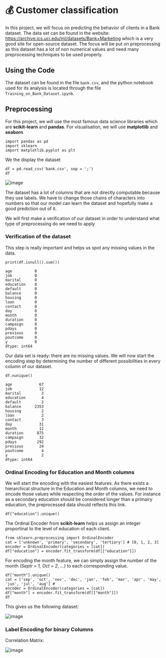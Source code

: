 # :moneybag: Customer classification

In this project, we will focus on predicting the behavior of clients in a Bank dataset. The data set can be found in the website:  https://archive.ics.uci.edu/ml/datasets/Bank+Marketing which is a very good site for open-source dataset. The focus will be put on preprocessing as this dataset has a lot of non numerical values and need many preprocessing techniques to be used properly. 

## Using the Code

The dataset can be found in the file ```bank.csv```, and the python notebook used for its analysis is located through the file ```Training_on_Bank_Dataset.ipynb```.

## Preprocessing

For this project, we will use the most famous data science libraries which are **scikit-learn** and **pandas**. For visualisation, we will use **matplotlib** and **seaborn**

```
import pandas as pd
import sklearn 
import matplotlib.pyplot as plt
```

We the display the dataset

```
df = pd.read_csv('bank.csv', sep = ';')
df
```

![image](https://user-images.githubusercontent.com/66775006/215159771-846681b0-2f87-4d59-9f1d-ab4e9e6ea9f3.png)

The dataset has a lot of columns that are not directly computable because they use labels. We have to change those chains of characters into numbers so that our model can learn the dataset and hopefully make a good prediction out of it. 

We will first make a verification of our dataset in order to understand what type of preprocessing do we need to apply

### Verification of the dataset

This step is really important and helps us spot any missing values in the data.

``` 
print(df.isnull().sum())
```

```
age          0
job          0
marital      0
education    0
default      0
balance      0
housing      0
loan         0
contact      0
day          0
month        0
duration     0
campaign     0
pdays        0
previous     0
poutcome     0
y            0
dtype: int64
```
Our data set is ready: there are no missing values.
We will now start the encoding step by determining the number of different possibilities in every column of our dataset.

```
df.nunique()
```

```
age            67
job            12
marital         3
education       4
default         2
balance      2353
housing         2
loan            2
contact         3
day            31
month          12
duration      875
campaign       32
pdays         292
previous       24
poutcome        4
y               2
dtype: int64
```

### Ordinal Encoding for Education and Month columns

We will start the encoding with the easiest features. As there exists a hierarchical structure in the Education and Month columns, we need to encode those values while respecting the order of the values. For instance as a secondary education should be considered longer than a primairy education, the preprocessed data should reflects this link.

```
df["education"].unique()
```
The Ordinal Encoder from **scikit-learn** helps us assign an integer proportinal to the level of education of each client.

```
from sklearn.preprocessing import OrdinalEncoder
cat = ['unknown', 'primary', 'secondary', 'tertiary'] # [0, 1, 2, 3]
encoder = OrdinalEncoder(categories = [cat])
df["education"] = encoder.fit_transform(df[["education"]])
```

For encoding the month feature, we can simply assign the number of the month *(Septr = 1, Oct = 2, ...)* to each corresponding value. 

```
df["month"].unique()
cat = ['sep', 'oct', 'nov', 'dec', 'jan', 'feb', 'mar', 'apr', 'may', 'jun', 'jul', 'aug'] #
encoder = OrdinalEncoder(categories = [cat])
df["month"] = encoder.fit_transform(df[["month"]])
df
```

This gives us the following dataset:

![image](https://user-images.githubusercontent.com/66775006/215163873-d52e39e2-d0db-4cd8-883e-3dd0a2af9fa6.png)


### Label Encoding for binary Columns



Correlation Matrix:

![image](https://user-images.githubusercontent.com/66775006/215153453-9d995ef8-256e-4310-818b-3fa164690961.png)
